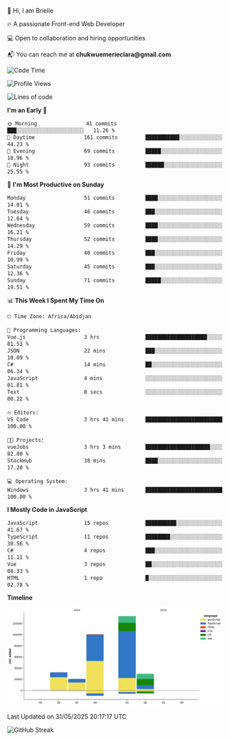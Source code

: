 <div align="left">
  <p>👋 Hi, I am Brielle</p>
  <p>🔥 A passionate Front-end Web Developer</p>
  <p>💻 Open to collaboration and hiring opportunities</p>
  <p>📬 You can reach me at <strong>chukwuemerieclara@gmail.com</strong></p>
</div>


 
 <!--START_SECTION:waka-->
![Code Time](http://img.shields.io/badge/Code%20Time-640%20hrs%2036%20mins-blue)

![Profile Views](http://img.shields.io/badge/Profile%20Views-0-blue)

![Lines of code](https://img.shields.io/badge/From%20Hello%20World%20I%27ve%20Written-315.4%20thousand%20lines%20of%20code-blue)

**I'm an Early 🐤** 

```text
🌞 Morning                41 commits          ███░░░░░░░░░░░░░░░░░░░░░░   11.26 % 
🌆 Daytime                161 commits         ███████████░░░░░░░░░░░░░░   44.23 % 
🌃 Evening                69 commits          █████░░░░░░░░░░░░░░░░░░░░   18.96 % 
🌙 Night                  93 commits          ██████░░░░░░░░░░░░░░░░░░░   25.55 % 
```
📅 **I'm Most Productive on Sunday** 

```text
Monday                   51 commits          ████░░░░░░░░░░░░░░░░░░░░░   14.01 % 
Tuesday                  46 commits          ███░░░░░░░░░░░░░░░░░░░░░░   12.64 % 
Wednesday                59 commits          ████░░░░░░░░░░░░░░░░░░░░░   16.21 % 
Thursday                 52 commits          ████░░░░░░░░░░░░░░░░░░░░░   14.29 % 
Friday                   40 commits          ███░░░░░░░░░░░░░░░░░░░░░░   10.99 % 
Saturday                 45 commits          ███░░░░░░░░░░░░░░░░░░░░░░   12.36 % 
Sunday                   71 commits          █████░░░░░░░░░░░░░░░░░░░░   19.51 % 
```


📊 **This Week I Spent My Time On** 

```text
🕑︎ Time Zone: Africa/Abidjan

💬 Programming Languages: 
Vue.js                   3 hrs               ████████████████████░░░░░   81.53 % 
JSON                     22 mins             ███░░░░░░░░░░░░░░░░░░░░░░   10.09 % 
C#                       14 mins             ██░░░░░░░░░░░░░░░░░░░░░░░   06.34 % 
JavaScript               4 mins              ░░░░░░░░░░░░░░░░░░░░░░░░░   01.81 % 
Text                     0 secs              ░░░░░░░░░░░░░░░░░░░░░░░░░   00.22 % 

🔥 Editors: 
VS Code                  3 hrs 41 mins       █████████████████████████   100.00 % 

🐱‍💻 Projects: 
vueJobs                  3 hrs 3 mins        █████████████████████░░░░   82.80 % 
StockHub                 38 mins             ████░░░░░░░░░░░░░░░░░░░░░   17.20 % 

💻 Operating System: 
Windows                  3 hrs 41 mins       █████████████████████████   100.00 % 
```

**I Mostly Code in JavaScript** 

```text
JavaScript               15 repos            ██████████░░░░░░░░░░░░░░░   41.67 % 
TypeScript               11 repos            ████████░░░░░░░░░░░░░░░░░   30.56 % 
C#                       4 repos             ███░░░░░░░░░░░░░░░░░░░░░░   11.11 % 
Vue                      3 repos             ██░░░░░░░░░░░░░░░░░░░░░░░   08.33 % 
HTML                     1 repo              █░░░░░░░░░░░░░░░░░░░░░░░░   02.78 % 
```



**Timeline**

![Lines of Code chart](https://raw.githubusercontent.com/Brielle28/Brielle28/main/assets/bar_graph.png)


 Last Updated on 31/05/2025 20:17:17 UTC
<!--END_SECTION:waka-->

![GitHub Streak](https://github-readme-streak-stats.herokuapp.com/?user=Brielle28)



